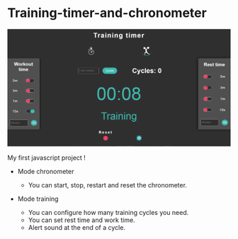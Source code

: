 # Training-timer-and-chronometer
![Alt Text](screenshot/apptra.png)

My first javascript project !

- Mode chronometer
   * You can start, stop, restart and reset the chronometer.

- Mode training
   * You can configure how many training cycles you need.
   * You can set rest time and work time.
   * Alert sound at the end of a cycle.

          